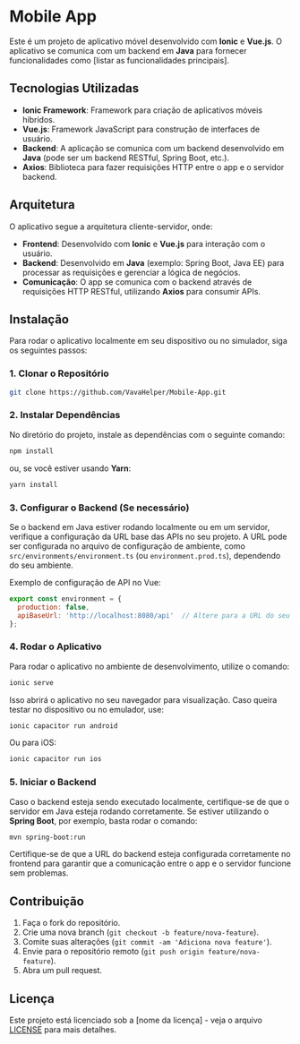 
# Mobile App

Este é um projeto de aplicativo móvel desenvolvido com **Ionic** e **Vue.js**. O aplicativo se comunica com um backend em **Java** para fornecer funcionalidades como [listar as funcionalidades principais].

## Tecnologias Utilizadas

- **Ionic Framework**: Framework para criação de aplicativos móveis híbridos.
- **Vue.js**: Framework JavaScript para construção de interfaces de usuário.
- **Backend**: A aplicação se comunica com um backend desenvolvido em **Java** (pode ser um backend RESTful, Spring Boot, etc.).
- **Axios**: Biblioteca para fazer requisições HTTP entre o app e o servidor backend.

## Arquitetura

O aplicativo segue a arquitetura cliente-servidor, onde:

- **Frontend**: Desenvolvido com **Ionic** e **Vue.js** para interação com o usuário.
- **Backend**: Desenvolvido em **Java** (exemplo: Spring Boot, Java EE) para processar as requisições e gerenciar a lógica de negócios.
- **Comunicação**: O app se comunica com o backend através de requisições HTTP RESTful, utilizando **Axios** para consumir APIs.

## Instalação

Para rodar o aplicativo localmente em seu dispositivo ou no simulador, siga os seguintes passos:

### 1. Clonar o Repositório

```bash
git clone https://github.com/VavaHelper/Mobile-App.git
```

### 2. Instalar Dependências

No diretório do projeto, instale as dependências com o seguinte comando:

```bash
npm install
```

ou, se você estiver usando **Yarn**:

```bash
yarn install
```

### 3. Configurar o Backend (Se necessário)

Se o backend em Java estiver rodando localmente ou em um servidor, verifique a configuração da URL base das APIs no seu projeto. A URL pode ser configurada no arquivo de configuração de ambiente, como `src/environments/environment.ts` (ou `environment.prod.ts`), dependendo do seu ambiente.

Exemplo de configuração de API no Vue:

```javascript
export const environment = {
  production: false,
  apiBaseUrl: 'http://localhost:8080/api'  // Altere para a URL do seu backend em Java
};
```

### 4. Rodar o Aplicativo

Para rodar o aplicativo no ambiente de desenvolvimento, utilize o comando:

```bash
ionic serve
```

Isso abrirá o aplicativo no seu navegador para visualização. Caso queira testar no dispositivo ou no emulador, use:

```bash
ionic capacitor run android
```

Ou para iOS:

```bash
ionic capacitor run ios
```

### 5. Iniciar o Backend

Caso o backend esteja sendo executado localmente, certifique-se de que o servidor em Java esteja rodando corretamente. Se estiver utilizando o **Spring Boot**, por exemplo, basta rodar o comando:

```bash
mvn spring-boot:run
```

Certifique-se de que a URL do backend esteja configurada corretamente no frontend para garantir que a comunicação entre o app e o servidor funcione sem problemas.

## Contribuição

1. Faça o fork do repositório.
2. Crie uma nova branch (`git checkout -b feature/nova-feature`).
3. Comite suas alterações (`git commit -am 'Adiciona nova feature'`).
4. Envie para o repositório remoto (`git push origin feature/nova-feature`).
5. Abra um pull request.

## Licença

Este projeto está licenciado sob a [nome da licença] - veja o arquivo [LICENSE](LICENSE) para mais detalhes.
